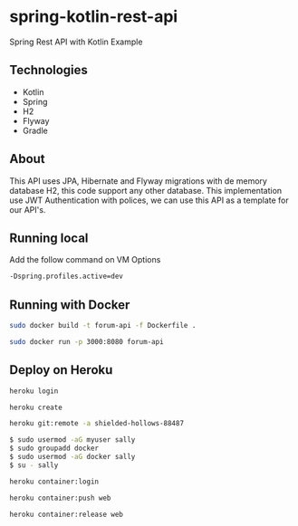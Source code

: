 # spring-kotlin-rest-api

Spring Rest API with Kotlin Example

## Technologies
- Kotlin
- Spring
- H2
- Flyway
- Gradle

## About

This API uses JPA, Hibernate and Flyway migrations with de memory database H2, this code support any other database.
This implementation use JWT Authentication with polices, we can use this API as a template for our API's.

## Running local

Add the follow command on VM Options

```bash
-Dspring.profiles.active=dev
```

## Running with Docker

```bash
sudo docker build -t forum-api -f Dockerfile .
```

```bash
sudo docker run -p 3000:8080 forum-api 
```

## Deploy on Heroku

```bash
heroku login
```

```bash
heroku create
```

```bash
heroku git:remote -a shielded-hollows-88487
```

```bash
$ sudo usermod -aG myuser sally
$ sudo groupadd docker
$ sudo usermod -aG docker sally
$ su - sally
```

```bash
heroku container:login
```

```bash
heroku container:push web
```

```bash
heroku container:release web
```